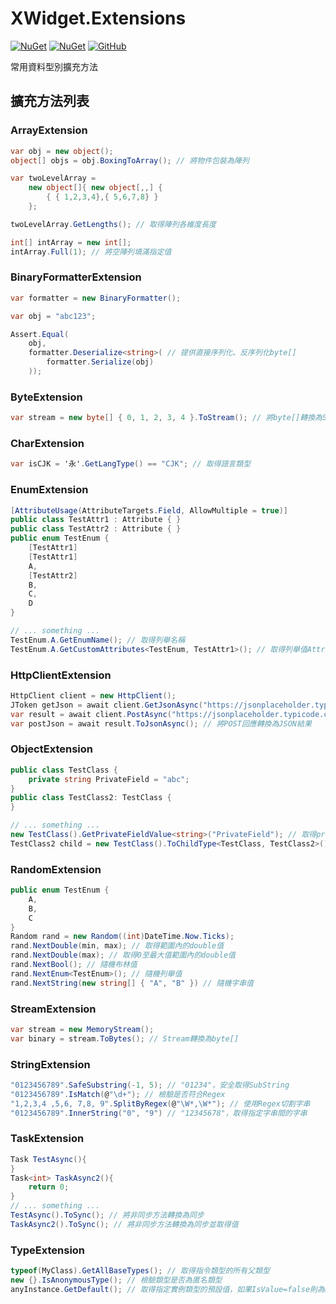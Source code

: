 ﻿XWidget.Extensions
=====
[![NuGet](https://img.shields.io/nuget/v/XWidget.Extensions.svg?style=flat-square)](https://www.nuget.org/packages/XWidget.Extensions/)
[![NuGet](https://img.shields.io/nuget/dt/XWidget.Extensions.svg?style=flat-square)](https://www.nuget.org/packages/XWidget.Extensions/)
[![GitHub](https://img.shields.io/github/license/XuPeiYao/XWidget.svg?style=flat-square)](https://github.com/XuPeiYao/XWidget/blob/master/LICENSE)

常用資料型別擴充方法

## 擴充方法列表
### ArrayExtension
```csharp
var obj = new object();
object[] objs = obj.BoxingToArray(); // 將物件包裝為陣列

var twoLevelArray = 
    new object[]{ new object[,,] {
        { { 1,2,3,4},{ 5,6,7,8} }
    };

twoLevelArray.GetLengths(); // 取得陣列各維度長度

int[] intArray = new int[];
intArray.Full(1); // 將空陣列填滿指定值
```

### BinaryFormatterExtension
```csharp
var formatter = new BinaryFormatter();

var obj = "abc123";

Assert.Equal(
    obj,
    formatter.Deserialize<string>( // 提供直接序列化、反序列化byte[]
        formatter.Serialize(obj)
    ));
```

### ByteExtension
```csharp
var stream = new byte[] { 0, 1, 2, 3, 4 }.ToStream(); // 將byte[]轉換為Stream
```

### CharExtension
```csharp
var isCJK = '永'.GetLangType() == "CJK"; // 取得語言類型
```

### EnumExtension
```csharp
[AttributeUsage(AttributeTargets.Field, AllowMultiple = true)]
public class TestAttr1 : Attribute { }
public class TestAttr2 : Attribute { }
public enum TestEnum {
    [TestAttr1]
    [TestAttr1]
    A,
    [TestAttr2]
    B,
    C,
    D
}

// ... something ...
TestEnum.A.GetEnumName(); // 取得列舉名稱
TestEnum.A.GetCustomAttributes<TestEnum, TestAttr1>(); // 取得列舉值Attribute
```

### HttpClientExtension
```csharp
HttpClient client = new HttpClient();
JToken getJson = await client.GetJsonAsync("https://jsonplaceholder.typicode.com/posts/1"); // Get取得回應並轉換為JSON結果
var result = await client.PostAsync("https://jsonplaceholder.typicode.com/posts", new StringContent("none"));
var postJson = await result.ToJsonAsync(); // 將POST回應轉換為JSON結果
```

### ObjectExtension
```csharp
public class TestClass {
    private string PrivateField = "abc";
}
public class TestClass2: TestClass {
}

// ... something ...
new TestClass().GetPrivateFieldValue<string>("PrivateField"); // 取得private欄位資料
TestClass2 child = new TestClass().ToChildType<TestClass, TestClass2>(); // 將物件轉換為子類型
```

### RandomExtension
```csharp
public enum TestEnum {
    A,
    B,
    C
}
Random rand = new Random((int)DateTime.Now.Ticks);
rand.NextDouble(min, max); // 取得範圍內的double值
rand.NextDouble(max); // 取得0至最大值範圍內的double值
rand.NextBool(); // 隨機布林值
rand.NextEnum<TestEnum>(); // 隨機列舉值
rand.NextString(new string[] { "A", "B" }) // 隨機字串值
```

### StreamExtension
```csharp
var stream = new MemoryStream();
var binary = stream.ToBytes(); // Stream轉換為byte[]
```

### StringExtension
```csharp
"0123456789".SafeSubstring(-1, 5); // "01234"，安全取得SubString
"0123456789".IsMatch(@"\d+"); // 檢驗是否符合Regex
"1,2,3,4 ,5,6, 7,8, 9".SplitByRegex(@"\W*,\W*"); // 使用Regex切割字串
"0123456789".InnerString("0", "9") // "12345678"，取得指定字串間的字串
```

### TaskExtension
```csharp
Task TestAsync(){
}
Task<int> TaskAsync2(){
    return 0;
}
// ... something ...
TestAsync().ToSync(); // 將非同步方法轉換為同步
TaskAsync2().ToSync(); // 將非同步方法轉換為同步並取得值
```

### TypeExtension
```csharp
typeof(MyClass).GetAllBaseTypes(); // 取得指令類型的所有父類型
new {}.IsAnonymousType(); // 檢驗類型是否為匿名類型
anyInstance.GetDefault(); // 取得指定實例類型的預設值，如果IsValue=false則為null
```
